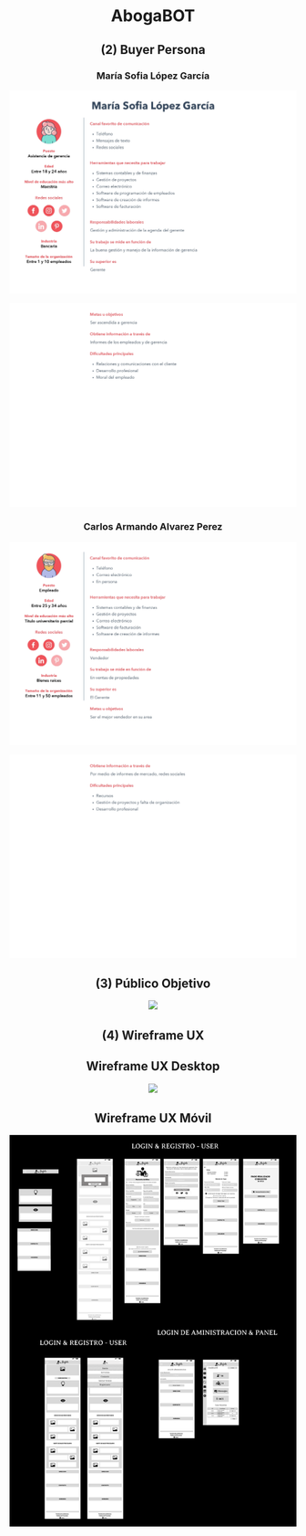 <h1 align="center"
  >AbogaBOT</h1>
  
<h2 align="center"
  >(2) Buyer Persona</h2>
  
  <h3 align="center"
  >María Sofia López García</h3>

<p align="center"><img src="https://github.com/Jramo5/Launch-X-Latam-MisionFrontEnd/blob/main/INTRO/Practicas/2-%20Buyer%20Persona/Mar%C3%ADa%20Sofia%20L%C3%B3pez%20Garc%C3%ADa/Mar%C3%ADa%20Sofia%20L%C3%B3pez%20Garc%C3%ADa-1.jpg"></p>

<p align="center"><img src="https://github.com/Jramo5/Launch-X-Latam-MisionFrontEnd/blob/main/INTRO/Practicas/2-%20Buyer%20Persona/Mar%C3%ADa%20Sofia%20L%C3%B3pez%20Garc%C3%ADa/Mar%C3%ADa%20Sofia%20L%C3%B3pez%20Garc%C3%ADa-2.jpg"></p>

<h3 align="center"
  >Carlos Armando Alvarez Perez</h3>

<p align="center"><img src="https://github.com/Jramo5/Launch-X-Latam-MisionFrontEnd/blob/main/INTRO/Practicas/2-%20Buyer%20Persona/Carlos%20Armando%20Alvarez%20Perez/Carlos%20Armando%20Alvarez%20Perez-1.jpg"></p>

<p align="center"><img src="https://github.com/Jramo5/Launch-X-Latam-MisionFrontEnd/blob/main/INTRO/Practicas/2-%20Buyer%20Persona/Carlos%20Armando%20Alvarez%20Perez/Carlos%20Armando%20Alvarez%20Perez-2.jpg"></p>


<h2 align="center"
  >(3) Público Objetivo</h2>
 
<p align="center"><img src="https://github.com/Jramo5/Launch-X-Latam-MisionFrontEnd/blob/main/INTRO/Practicas/3-%20Publico%20objetivo/Publico%20objetivo.png?raw=true"></p>

<h2 align="center">(4) Wireframe UX</h2>

<h2 align="center"
  >Wireframe UX Desktop</h2>
 
<p align="center"><img src="https://github.com/Jramo5/Launch-X-Latam-MisionFrontEnd/blob/main/INTRO/Practicas/4-%20Wireframe%20UX/Desktop/Pagina%20web%20para%20abogados.png?raw=true"></p>

<h2 align="center"
  >Wireframe UX Móvil </h2>
 
<p align="center"><img src="https://github.com/Jramo5/Launch-X-Latam-MisionFrontEnd/blob/main/INTRO/Practicas/4-%20Wireframe%20UX/Movil/Pagina%20web%20para%20abogados.png?raw=true"></p>
